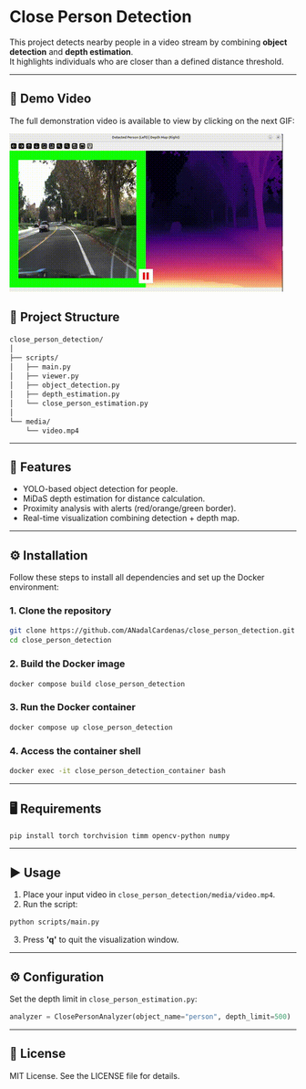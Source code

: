 # Close Person Detection

This project detects nearby people in a video stream by combining **object detection** and **depth estimation**.  
It highlights individuals who are closer than a defined distance threshold.

---

## 🎥 Demo Video

The full demonstration video is available to view by clicking on the next GIF:

[![Watch the demo](media/demo_preview.gif)](media/demo.webm)

## 📂 Project Structure

```
close_person_detection/
│
├── scripts/
│   ├── main.py
│   ├── viewer.py
│   ├── object_detection.py
│   ├── depth_estimation.py
│   └── close_person_estimation.py
│
└── media/
    └── video.mp4
```

---

## 🚀 Features

- YOLO-based object detection for people.
- MiDaS depth estimation for distance calculation.
- Proximity analysis with alerts (red/orange/green border).
- Real-time visualization combining detection + depth map.

---

## ⚙️ Installation

Follow these steps to install all dependencies and set up the Docker environment:

### 1. Clone the repository
```bash
git clone https://github.com/ANadalCardenas/close_person_detection.git
cd close_person_detection
```

### 2. Build the Docker image
```bash
docker compose build close_person_detection
```

### 3. Run the Docker container
```bash
docker compose up close_person_detection
```

### 4. Access the container shell
```bash
docker exec -it close_person_detection_container bash
```

---

## 🖥️ Requirements

```bash
pip install torch torchvision timm opencv-python numpy
```

---

## ▶️ Usage

1. Place your input video in `close_person_detection/media/video.mp4`.
2. Run the script:

```bash
python scripts/main.py
```

3. Press **'q'** to quit the visualization window.

---

## ⚙️ Configuration

Set the depth limit in `close_person_estimation.py`:

```python
analyzer = ClosePersonAnalyzer(object_name="person", depth_limit=500)
```

---

## 📄 License

MIT License. See the LICENSE file for details.
